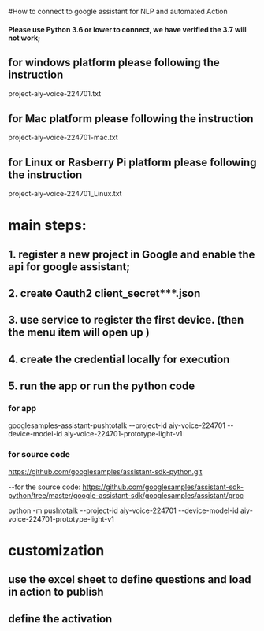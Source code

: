 #How to connect to google assistant for NLP and automated Action

#### Please use Python 3.6 or lower to connect, we have verified the 3.7 will not work;

## for windows platform please following the instruction
project-aiy-voice-224701.txt
## for Mac platform please following the instruction
project-aiy-voice-224701-mac.txt
## for Linux or Rasberry Pi platform please following the instruction
project-aiy-voice-224701_Linux.txt

# main steps:

## 1. register a new project in Google and enable the api for google assistant;
## 2. create Oauth2 client_secret***.json 
## 3. use service to register the first device. (then the menu item will open up )
## 4. create the credential locally for execution
## 5. run the app or run the python code

### for app

googlesamples-assistant-pushtotalk --project-id aiy-voice-224701 --device-model-id aiy-voice-224701-prototype-light-v1

### for source code 

https://github.com/googlesamples/assistant-sdk-python.git

--for the source code:
https://github.com/googlesamples/assistant-sdk-python/tree/master/google-assistant-sdk/googlesamples/assistant/grpc

python -m pushtotalk --project-id aiy-voice-224701 --device-model-id aiy-voice-224701-prototype-light-v1



# customization 
## use the excel sheet to define questions and load in action to publish
## define the activation 
